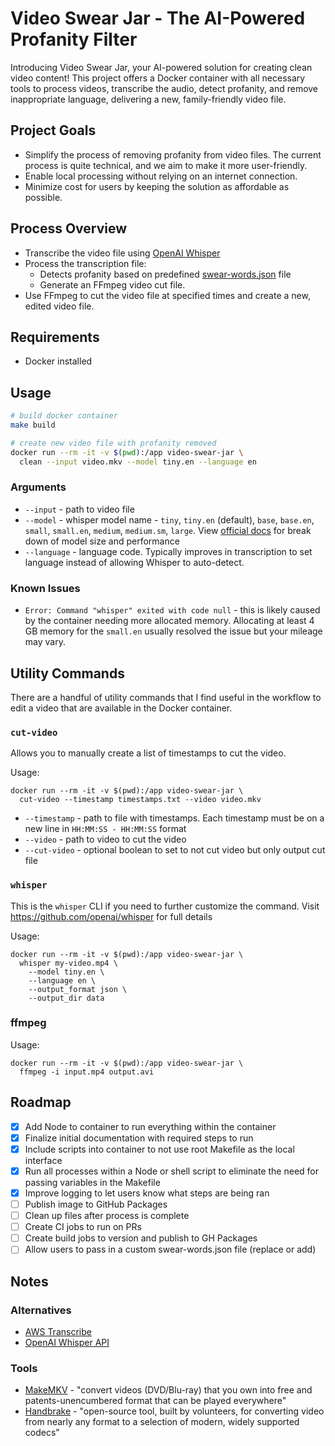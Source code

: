 # Video Swear Jar - The AI-Powered Profanity Filter

Introducing Video Swear Jar, your AI-powered solution for creating clean video content! This project offers a Docker container with all necessary tools to process videos, transcribe the audio, detect profanity, and remove inappropriate language, delivering a new, family-friendly video file.

## Project Goals
- Simplify the process of removing profanity from video files. The current process is quite technical, and we aim to make it more user-friendly.
- Enable local processing without relying on an internet connection.
- Minimize cost for users by keeping the solution as affordable as possible.

## Process Overview
- Transcribe the video file using [OpenAI Whisper](https://github.com/openai/whisper/)
- Process the transcription file:
  - Detects profanity based on predefined [swear-words.json](src/swear-words.json) file
  - Generate an FFmpeg video cut file.
- Use FFmpeg to cut the video file at specified times and create a new, edited video file.

## Requirements
- Docker installed

## Usage
```sh
# build docker container
make build

# create new video file with profanity removed
docker run --rm -it -v $(pwd):/app video-swear-jar \
  clean --input video.mkv --model tiny.en --language en
```

### Arguments
- `--input` - path to video file
- `--model` - whisper model name - `tiny`, `tiny.en` (default), `base`, `base.en`, `small`, `small.en`, `medium`, `medium.sm`, `large`. View [official docs](https://github.com/openai/whisper#available-models-and-languages) for break down of model size and performance
- `--language` - language code. Typically improves in transcription to set language instead of allowing Whisper to auto-detect.

### Known Issues
- `Error: Command "whisper" exited with code null` - this is likely caused by the container needing more allocated memory. Allocating at least 4 GB memory for the `small.en` usually resolved the issue but your mileage may vary.

## Utility Commands
There are a handful of utility commands that I find useful in the workflow to edit a video that are available in the Docker container.

### `cut-video`
Allows you to manually create a list of timestamps to cut the video.

Usage:
```shell
docker run --rm -it -v $(pwd):/app video-swear-jar \
  cut-video --timestamp timestamps.txt --video video.mkv
```

- `--timestamp` - path to file with timestamps. Each timestamp must be on a new line in `HH:MM:SS - HH:MM:SS` format
- `--video` - path to video to cut the video
- `--cut-video` - optional boolean to set to not cut video but only output cut file

### `whisper`
This is the `whisper` CLI if you need to further customize the command. Visit https://github.com/openai/whisper for full details

Usage:
```shell
docker run --rm -it -v $(pwd):/app video-swear-jar \
  whisper my-video.mp4 \
    --model tiny.en \
    --language en \
    --output_format json \
    --output_dir data
```

### ffmpeg
Usage:
```shell
docker run --rm -it -v $(pwd):/app video-swear-jar \
  ffmpeg -i input.mp4 output.avi
```

## Roadmap
- [x] Add Node to container to run everything within the container
- [x] Finalize initial documentation with required steps to run
- [x] Include scripts into container to not use root Makefile as the local interface
- [x] Run all processes within a Node or shell script to eliminate the need for passing variables in the Makefile
- [x] Improve logging to let users know what steps are being ran
- [ ] Publish image to GitHub Packages
- [ ] Clean up files after process is complete
- [ ] Create CI jobs to run on PRs
- [ ] Create build jobs to version and publish to GH Packages
- [ ] Allow users to pass in a custom swear-words.json file (replace or add)

## Notes
### Alternatives
- [AWS Transcribe](https://aws.amazon.com/pm/transcribe/)
- [OpenAI Whisper API](https://openai.com/blog/introducing-chatgpt-and-whisper-apis)

### Tools
- [MakeMKV](https://www.makemkv.com/) - "convert videos (DVD/Blu-ray) that you own into free and patents-unencumbered format that can be played everywhere"
- [Handbrake](https://handbrake.fr/) - "open-source tool, built by volunteers, for converting video from nearly any format to a selection of modern, widely supported codecs"